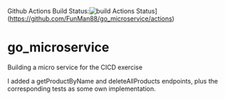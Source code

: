Github Actions Build Status:![build Actions Status](https://github.com/FunMan88/go_microservice/workflows/go/badge.svg)](https://github.com/FunMan88/go_microservice/actions)

# go_microservice
Building a micro service for the CICD exercise

I added a getProductByName and deleteAllProducts endpoints, plus the corresponding tests as some own implementation.
